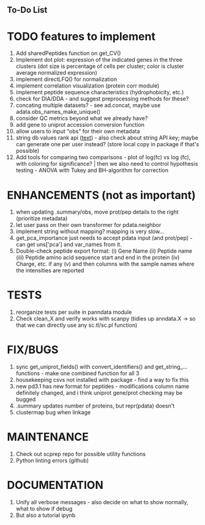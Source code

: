 ## To-Do List

# TODO features to implement
1. Add sharedPeptides function on get_CV()
2. Implement dot plot: expression of the indicated genes in the three clusters (dot size is percentage of cells per cluster; color is cluster average normalized expression)
3. implement directLFQ() for normalization
4. implement correlation visualization (protein corr module)
5. implement peptide sequence characteristics (hydrophobicity, etc.)
6. check for DIA/DDA - and suggest preprocessing methods for these?
7. concating multiple datasets? - see ad.concat, maybe use adata.obs_names_make_unique()
8. consider QC metrics beyond what we already have?
9. add gene to uniprot accession conversion function
10. allow users to input "obs" for their own metadata
11. string db values rank api ([text](https://string-db.org/cgi/help?subpage=api%23valuesranks-enrichment-api)) - also check about string API key; maybe can generate one per user instead? (store local copy in package if that's possible)
12. Add tools for comparing two comparisons - plot of log(fc) vs log (fc), with coloring for significance? | then we also need to control hypothesis testing - ANOVA with Tukey and BH-algorithm for correction

# ENHANCEMENTS (not as important)
1. when updating .summary/obs, move prot/pep details to the right (prioritize metadata)
2. let user pass on their own transformer for pdata.neighbor
3. implement string without mapping? mapping is very slow...
4. get_pca_importance just needs to accept pdata input (and prot/pep) - can get uns['pca'] and var_names from it.
5. Double-check peptide export format: (i) Gene Name (ii) Peptide name (iii) Peptide amino acid sequence start and end in the protein (iv) Charge, etc. if any (v) and then columns with the sample names where the intensities are reported

# TESTS
1. reorganize tests per suite in panndata module
2. Check clean_X and verify works with scanpy (tidies up anndata.X -> so that we can directly use any sc.tl/sc.pl function)

# FIX/BUGS
1. sync get_uniprot_fields() with convert_identifiers() and get_string_... functions - make one combined function for all 3
2. housekeeping csvs not installed with package - find a way to fix this
3. new pd3.1 has new format for peptides - modifications column name definitely changed, and i think uniprot gene/prot checking may be bugged
4. .summary updates number of proteins, but repr(pdata) doesn't
5. clustermap bug when linkage

# MAINTENANCE
1. Check out scprep repo for possible utility functions
2. Python linting errors (github)

# DOCUMENTATION
1. Unify all verbose messages - also decide on what to show normally, what to show if debug
2. But also a tutorial ipynb
